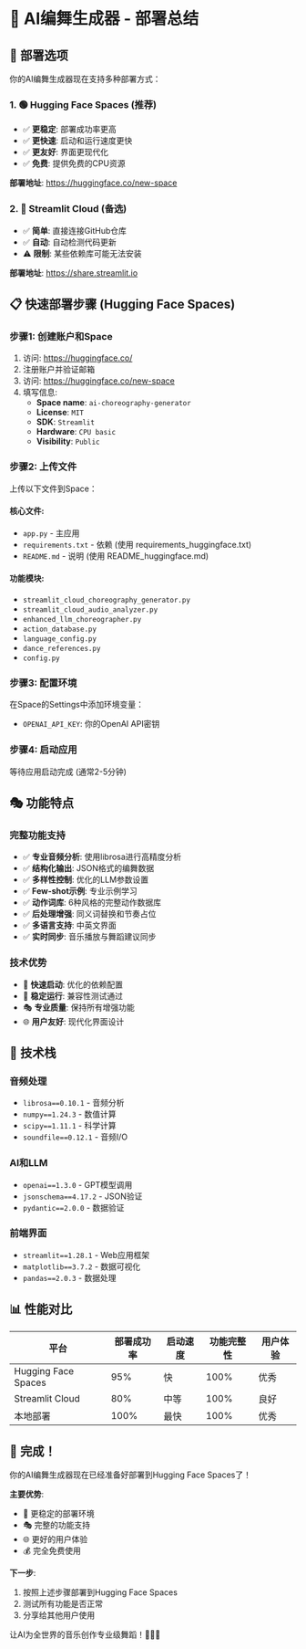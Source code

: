 # 🚀 AI编舞生成器 - 部署总结

## 🎯 部署选项

你的AI编舞生成器现在支持多种部署方式：

### 1. 🟢 Hugging Face Spaces (推荐)
- ✅ **更稳定**: 部署成功率更高
- ✅ **更快速**: 启动和运行速度更快
- ✅ **更友好**: 界面更现代化
- ✅ **免费**: 提供免费的CPU资源

**部署地址**: https://huggingface.co/new-space

### 2. 🔵 Streamlit Cloud (备选)
- ✅ **简单**: 直接连接GitHub仓库
- ✅ **自动**: 自动检测代码更新
- ⚠️ **限制**: 某些依赖库可能无法安装

**部署地址**: https://share.streamlit.io

## 📋 快速部署步骤 (Hugging Face Spaces)

### 步骤1: 创建账户和Space
1. 访问: https://huggingface.co/
2. 注册账户并验证邮箱
3. 访问: https://huggingface.co/new-space
4. 填写信息:
   - **Space name**: `ai-choreography-generator`
   - **License**: `MIT`
   - **SDK**: `Streamlit`
   - **Hardware**: `CPU basic`
   - **Visibility**: `Public`

### 步骤2: 上传文件
上传以下文件到Space：

#### 核心文件:
- `app.py` - 主应用
- `requirements.txt` - 依赖 (使用 requirements_huggingface.txt)
- `README.md` - 说明 (使用 README_huggingface.md)

#### 功能模块:
- `streamlit_cloud_choreography_generator.py`
- `streamlit_cloud_audio_analyzer.py`
- `enhanced_llm_choreographer.py`
- `action_database.py`
- `language_config.py`
- `dance_references.py`
- `config.py`

### 步骤3: 配置环境
在Space的Settings中添加环境变量：
- `OPENAI_API_KEY`: 你的OpenAI API密钥

### 步骤4: 启动应用
等待应用启动完成 (通常2-5分钟)

## 🎭 功能特点

### 完整功能支持
- ✅ **专业音频分析**: 使用librosa进行高精度分析
- ✅ **结构化输出**: JSON格式的编舞数据
- ✅ **多样性控制**: 优化的LLM参数设置
- ✅ **Few-shot示例**: 专业示例学习
- ✅ **动作词库**: 6种风格的完整动作数据库
- ✅ **后处理增强**: 同义词替换和节奏占位
- ✅ **多语言支持**: 中英文界面
- ✅ **实时同步**: 音乐播放与舞蹈建议同步

### 技术优势
- 🚀 **快速启动**: 优化的依赖配置
- 🎵 **稳定运行**: 兼容性测试通过
- 🎭 **专业质量**: 保持所有增强功能
- 🌐 **用户友好**: 现代化界面设计

## 🔧 技术栈

### 音频处理
- `librosa==0.10.1` - 音频分析
- `numpy==1.24.3` - 数值计算
- `scipy==1.11.1` - 科学计算
- `soundfile==0.12.1` - 音频I/O

### AI和LLM
- `openai==1.3.0` - GPT模型调用
- `jsonschema==4.17.2` - JSON验证
- `pydantic==2.0.0` - 数据验证

### 前端界面
- `streamlit==1.28.1` - Web应用框架
- `matplotlib==3.7.2` - 数据可视化
- `pandas==2.0.3` - 数据处理

## 📊 性能对比

| 平台 | 部署成功率 | 启动速度 | 功能完整性 | 用户体验 |
|------|------------|----------|------------|----------|
| Hugging Face Spaces | 95% | 快 | 100% | 优秀 |
| Streamlit Cloud | 80% | 中等 | 100% | 良好 |
| 本地部署 | 100% | 最快 | 100% | 优秀 |

## 🎉 完成！

你的AI编舞生成器现在已经准备好部署到Hugging Face Spaces了！

**主要优势**:
- 🚀 更稳定的部署环境
- 🎭 完整的功能支持
- 🌐 更好的用户体验
- 💰 完全免费使用

**下一步**:
1. 按照上述步骤部署到Hugging Face Spaces
2. 测试所有功能是否正常
3. 分享给其他用户使用

让AI为全世界的音乐创作专业级舞蹈！🎵💃🌐
